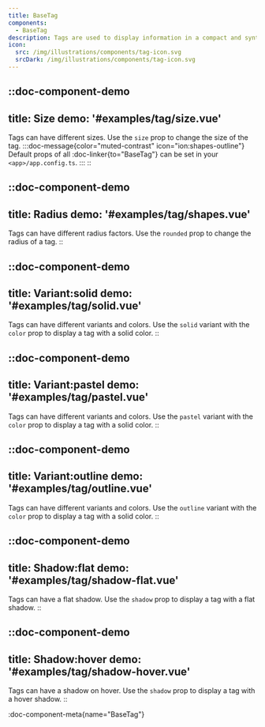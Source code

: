 ```yaml
---
title: BaseTag
components:
  - BaseTag
description: Tags are used to display information in a compact and synthetic way. Many color and shape options are available to customize them.
icon:
  src: /img/illustrations/components/tag-icon.svg
  srcDark: /img/illustrations/components/tag-icon.svg
---
```


::doc-component-demo
---
title: Size
demo: '#examples/tag/size.vue'
---
Tags can have different sizes. Use the `size` prop to change the size of the tag.
:::doc-message{color="muted-contrast" icon="ion:shapes-outline"}
Default props of all :doc-linker{to="BaseTag"} can be set in your `<app>/app.config.ts`.
:::
::

::doc-component-demo
---
title: Radius
demo: '#examples/tag/shapes.vue'
---
Tags can have different radius factors. Use the `rounded` prop to change the radius of a tag.
::

::doc-component-demo
---
title: Variant:solid
demo: '#examples/tag/solid.vue'
---
Tags can have different variants and colors. Use the `solid` variant with the `color` prop to display a tag with a solid color.
::

::doc-component-demo
---
title: Variant:pastel
demo: '#examples/tag/pastel.vue'
---
Tags can have different variants and colors. Use the `pastel` variant with the `color` prop to display a tag with a solid color.
::

::doc-component-demo
---
title: Variant:outline
demo: '#examples/tag/outline.vue'
---
Tags can have different variants and colors. Use the `outline` variant with the `color` prop to display a tag with a solid color.
::

::doc-component-demo
---
title: Shadow:flat
demo: '#examples/tag/shadow-flat.vue'
---
Tags can have a flat shadow. Use the `shadow` prop to display a tag with a flat shadow.
::

::doc-component-demo
---
title: Shadow:hover
demo: '#examples/tag/shadow-hover.vue'
---
Tags can have a shadow on hover. Use the `shadow` prop to display a tag with a hover shadow.
::

:doc-component-meta{name="BaseTag"}